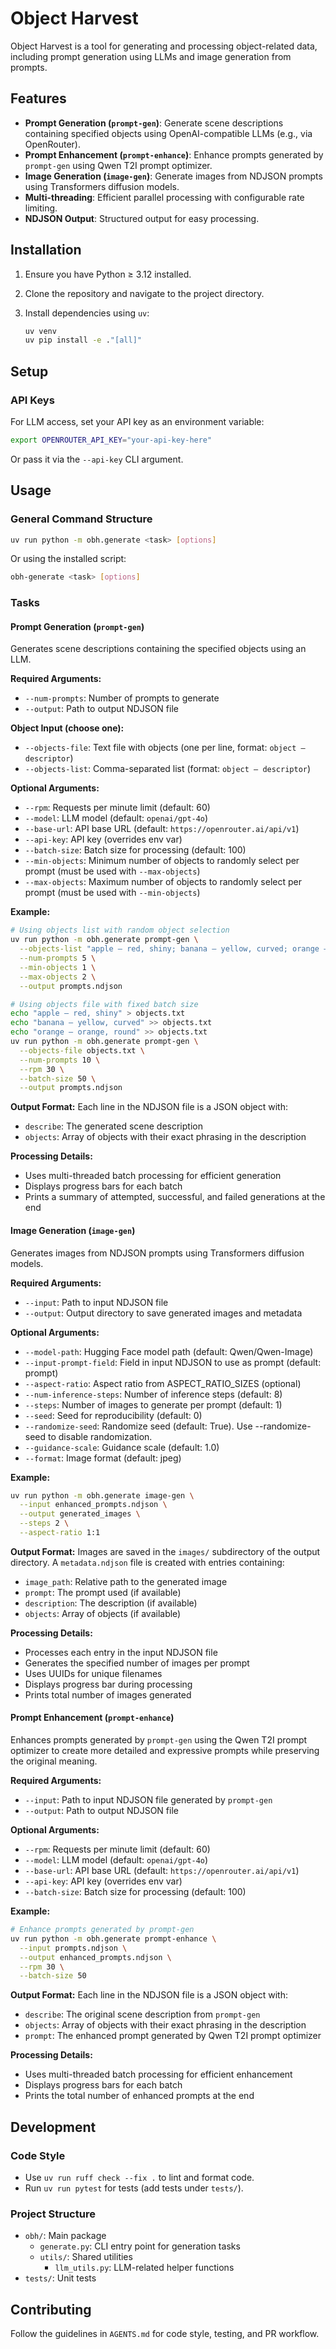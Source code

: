 # Object Harvest

Object Harvest is a tool for generating and processing object-related data, including prompt generation using LLMs and image generation from prompts.

## Features

- **Prompt Generation (`prompt-gen`)**: Generate scene descriptions containing specified objects using OpenAI-compatible LLMs (e.g., via OpenRouter).
- **Prompt Enhancement (`prompt-enhance`)**: Enhance prompts generated by `prompt-gen` using Qwen T2I prompt optimizer.
- **Image Generation (`image-gen`)**: Generate images from NDJSON prompts using Transformers diffusion models.
- **Multi-threading**: Efficient parallel processing with configurable rate limiting.
- **NDJSON Output**: Structured output for easy processing.

## Installation

1. Ensure you have Python ≥ 3.12 installed.
2. Clone the repository and navigate to the project directory.
3. Install dependencies using `uv`:

   ```bash
   uv venv
   uv pip install -e ."[all]"
   ```

## Setup

### API Keys
For LLM access, set your API key as an environment variable:

```bash
export OPENROUTER_API_KEY="your-api-key-here"
```

Or pass it via the `--api-key` CLI argument.

## Usage

### General Command Structure

```bash
uv run python -m obh.generate <task> [options]
```

Or using the installed script:

```bash
obh-generate <task> [options]
```

### Tasks

#### Prompt Generation (`prompt-gen`)

Generates scene descriptions containing the specified objects using an LLM.

**Required Arguments:**
- `--num-prompts`: Number of prompts to generate
- `--output`: Path to output NDJSON file

**Object Input (choose one):**
- `--objects-file`: Text file with objects (one per line, format: `object — descriptor`)
- `--objects-list`: Comma-separated list (format: `object — descriptor`)

**Optional Arguments:**
- `--rpm`: Requests per minute limit (default: 60)
- `--model`: LLM model (default: `openai/gpt-4o`)
- `--base-url`: API base URL (default: `https://openrouter.ai/api/v1`)
- `--api-key`: API key (overrides env var)
- `--batch-size`: Batch size for processing (default: 100)
- `--min-objects`: Minimum number of objects to randomly select per prompt (must be used with `--max-objects`)
- `--max-objects`: Maximum number of objects to randomly select per prompt (must be used with `--min-objects`)

**Example:**

```bash
# Using objects list with random object selection
uv run python -m obh.generate prompt-gen \
  --objects-list "apple — red, shiny; banana — yellow, curved; orange — orange, round" \
  --num-prompts 5 \
  --min-objects 1 \
  --max-objects 2 \
  --output prompts.ndjson

# Using objects file with fixed batch size
echo "apple — red, shiny" > objects.txt
echo "banana — yellow, curved" >> objects.txt
echo "orange — orange, round" >> objects.txt
uv run python -m obh.generate prompt-gen \
  --objects-file objects.txt \
  --num-prompts 10 \
  --rpm 30 \
  --batch-size 50 \
  --output prompts.ndjson
```

**Output Format:**
Each line in the NDJSON file is a JSON object with:
- `describe`: The generated scene description
- `objects`: Array of objects with their exact phrasing in the description

**Processing Details:**
- Uses multi-threaded batch processing for efficient generation
- Displays progress bars for each batch
- Prints a summary of attempted, successful, and failed generations at the end

#### Image Generation (`image-gen`)

Generates images from NDJSON prompts using Transformers diffusion models.

**Required Arguments:**
- `--input`: Path to input NDJSON file
- `--output`: Output directory to save generated images and metadata

**Optional Arguments:**
- `--model-path`: Hugging Face model path (default: Qwen/Qwen-Image)
- `--input-prompt-field`: Field in input NDJSON to use as prompt (default: prompt)
- `--aspect-ratio`: Aspect ratio from ASPECT_RATIO_SIZES (optional)
- `--num-inference-steps`: Number of inference steps (default: 8)
- `--steps`: Number of images to generate per prompt (default: 1)
- `--seed`: Seed for reproducibility (default: 0)
- `--randomize-seed`: Randomize seed (default: True). Use --randomize-seed to disable randomization.
- `--guidance-scale`: Guidance scale (default: 1.0)
- `--format`: Image format (default: jpeg)

**Example:**

```bash
uv run python -m obh.generate image-gen \
  --input enhanced_prompts.ndjson \
  --output generated_images \
  --steps 2 \
  --aspect-ratio 1:1
```

**Output Format:**
Images are saved in the `images/` subdirectory of the output directory. A `metadata.ndjson` file is created with entries containing:
- `image_path`: Relative path to the generated image
- `prompt`: The prompt used (if available)
- `description`: The description (if available)
- `objects`: Array of objects (if available)

**Processing Details:**
- Processes each entry in the input NDJSON file
- Generates the specified number of images per prompt
- Uses UUIDs for unique filenames
- Displays progress bar during processing
- Prints total number of images generated

#### Prompt Enhancement (`prompt-enhance`)

Enhances prompts generated by `prompt-gen` using the Qwen T2I prompt optimizer to create more detailed and expressive prompts while preserving the original meaning.

**Required Arguments:**
- `--input`: Path to input NDJSON file generated by `prompt-gen`
- `--output`: Path to output NDJSON file

**Optional Arguments:**
- `--rpm`: Requests per minute limit (default: 60)
- `--model`: LLM model (default: `openai/gpt-4o`)
- `--base-url`: API base URL (default: `https://openrouter.ai/api/v1`)
- `--api-key`: API key (overrides env var)
- `--batch-size`: Batch size for processing (default: 100)

**Example:**

```bash
# Enhance prompts generated by prompt-gen
uv run python -m obh.generate prompt-enhance \
  --input prompts.ndjson \
  --output enhanced_prompts.ndjson \
  --rpm 30 \
  --batch-size 50
```

**Output Format:**
Each line in the NDJSON file is a JSON object with:
- `describe`: The original scene description from `prompt-gen`
- `objects`: Array of objects with their exact phrasing in the description
- `prompt`: The enhanced prompt generated by Qwen T2I prompt optimizer

**Processing Details:**
- Uses multi-threaded batch processing for efficient enhancement
- Displays progress bars for each batch
- Prints the total number of enhanced prompts at the end

## Development

### Code Style
- Use `uv run ruff check --fix .` to lint and format code.
- Run `uv run pytest` for tests (add tests under `tests/`).

### Project Structure
- `obh/`: Main package
  - `generate.py`: CLI entry point for generation tasks
  - `utils/`: Shared utilities
    - `llm_utils.py`: LLM-related helper functions
- `tests/`: Unit tests

## Contributing

Follow the guidelines in `AGENTS.md` for code style, testing, and PR workflow.